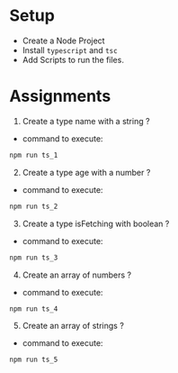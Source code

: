 # Setup

- Create a Node Project
- Install `typescript` and `tsc`
- Add Scripts to run the files.

# Assignments

1. Create a type name with a string ?

- command to execute:

```cmd
npm run ts_1
```

2. Create a type age with a number ?

- command to execute:

```cmd
npm run ts_2
```

3. Create a type isFetching with boolean ?

- command to execute:

```cmd
npm run ts_3
```

4. Create an array of numbers ?

- command to execute:

```cmd
npm run ts_4
```

5. Create an array of strings ?

- command to execute:

```cmd
npm run ts_5
```
